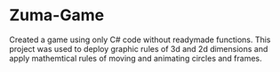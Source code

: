 # Zuma-Game
Created a game using only C# code without readymade functions.
This project was used to deploy graphic rules of 3d and 2d dimensions and apply mathemtical rules of moving and animating circles and frames.

